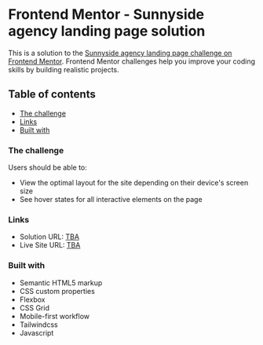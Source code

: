 # Frontend Mentor - Sunnyside agency landing page solution

This is a solution to the [Sunnyside agency landing page challenge on Frontend Mentor](https://www.frontendmentor.io/challenges/sunnyside-agency-landing-page-7yVs3B6ef). Frontend Mentor challenges help you improve your coding skills by building realistic projects.

## Table of contents

  - [The challenge](#the-challenge)
  - [Links](#links)
  - [Built with](#built-with)

### The challenge

Users should be able to:

- View the optimal layout for the site depending on their device's screen size
- See hover states for all interactive elements on the page

### Links

- Solution URL: [TBA](https://your-solution-url.com)
- Live Site URL: [TBA](https://your-live-site-url.com)

### Built with

- Semantic HTML5 markup
- CSS custom properties
- Flexbox
- CSS Grid
- Mobile-first workflow
- Tailwindcss
- Javascript
